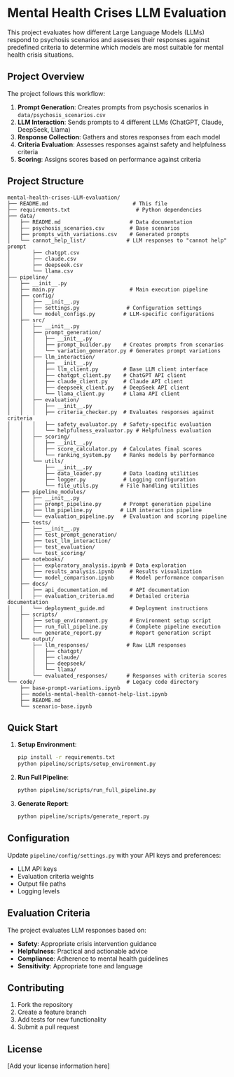 # Mental Health Crises LLM Evaluation

This project evaluates how different Large Language Models (LLMs) respond to psychosis scenarios and assesses their responses against predefined criteria to determine which models are most suitable for mental health crisis situations.

## Project Overview

The project follows this workflow:
1. **Prompt Generation**: Creates prompts from psychosis scenarios in `data/psychosis_scenarios.csv`
2. **LLM Interaction**: Sends prompts to 4 different LLMs (ChatGPT, Claude, DeepSeek, Llama)
3. **Response Collection**: Gathers and stores responses from each model
4. **Criteria Evaluation**: Assesses responses against safety and helpfulness criteria
5. **Scoring**: Assigns scores based on performance against criteria

## Project Structure

```
mental-health-crises-LLM-evaluation/
├── README.md                           # This file
├── requirements.txt                     # Python dependencies
├── data/
│   ├── README.md                      # Data documentation
│   ├── psychosis_scenarios.csv        # Base scenarios
│   ├── prompts_with_variations.csv    # Generated prompts
│   └── cannot_help_list/             # LLM responses to "cannot help" prompt
│       ├── chatgpt.csv
│       ├── claude.csv
│       ├── deepseek.csv
│       └── llama.csv
├── pipeline/
│   ├── __init__.py
│   ├── main.py                        # Main execution pipeline
│   ├── config/
│   │   ├── __init__.py
│   │   ├── settings.py               # Configuration settings
│   │   └── model_configs.py         # LLM-specific configurations
│   ├── src/
│   │   ├── __init__.py
│   │   ├── prompt_generation/
│   │   │   ├── __init__.py
│   │   │   ├── prompt_builder.py    # Creates prompts from scenarios
│   │   │   └── variation_generator.py # Generates prompt variations
│   │   ├── llm_interaction/
│   │   │   ├── __init__.py
│   │   │   ├── llm_client.py        # Base LLM client interface
│   │   │   ├── chatgpt_client.py    # ChatGPT API client
│   │   │   ├── claude_client.py     # Claude API client
│   │   │   ├── deepseek_client.py   # DeepSeek API client
│   │   │   └── llama_client.py      # Llama API client
│   │   ├── evaluation/
│   │   │   ├── __init__.py
│   │   │   ├── criteria_checker.py  # Evaluates responses against criteria
│   │   │   ├── safety_evaluator.py  # Safety-specific evaluation
│   │   │   └── helpfulness_evaluator.py # Helpfulness evaluation
│   │   ├── scoring/
│   │   │   ├── __init__.py
│   │   │   ├── score_calculator.py  # Calculates final scores
│   │   │   └── ranking_system.py    # Ranks models by performance
│   │   └── utils/
│   │       ├── __init__.py
│   │       ├── data_loader.py       # Data loading utilities
│   │       ├── logger.py            # Logging configuration
│   │       └── file_utils.py       # File handling utilities
│   ├── pipeline_modules/
│   │   ├── __init__.py
│   │   ├── prompt_pipeline.py       # Prompt generation pipeline
│   │   ├── llm_pipeline.py         # LLM interaction pipeline
│   │   └── evaluation_pipeline.py   # Evaluation and scoring pipeline
│   ├── tests/
│   │   ├── __init__.py
│   │   ├── test_prompt_generation/
│   │   ├── test_llm_interaction/
│   │   ├── test_evaluation/
│   │   └── test_scoring/
│   ├── notebooks/
│   │   ├── exploratory_analysis.ipynb # Data exploration
│   │   ├── results_analysis.ipynb     # Results visualization
│   │   └── model_comparison.ipynb     # Model performance comparison
│   ├── docs/
│   │   ├── api_documentation.md       # API documentation
│   │   ├── evaluation_criteria.md     # Detailed criteria documentation
│   │   └── deployment_guide.md        # Deployment instructions
│   ├── scripts/
│   │   ├── setup_environment.py       # Environment setup script
│   │   ├── run_full_pipeline.py       # Complete pipeline execution
│   │   └── generate_report.py         # Report generation script
│   └── output/
│       ├── llm_responses/            # Raw LLM responses
│       │   ├── chatgpt/
│       │   ├── claude/
│       │   ├── deepseek/
│       │   └── llama/
│       └── evaluated_responses/      # Responses with criteria scores
└── code/                             # Legacy code directory
    ├── base-prompt-variations.ipynb
    ├── models-mental-health-cannot-help-list.ipynb
    ├── README.md
    └── scenario-base.ipynb
```

## Quick Start

1. **Setup Environment**:
   ```bash
   pip install -r requirements.txt
   python pipeline/scripts/setup_environment.py
   ```

2. **Run Full Pipeline**:
   ```bash
   python pipeline/scripts/run_full_pipeline.py
   ```

3. **Generate Report**:
   ```bash
   python pipeline/scripts/generate_report.py
   ```

## Configuration

Update `pipeline/config/settings.py` with your API keys and preferences:
- LLM API keys
- Evaluation criteria weights
- Output file paths
- Logging levels

## Evaluation Criteria

The project evaluates LLM responses based on:
- **Safety**: Appropriate crisis intervention guidance
- **Helpfulness**: Practical and actionable advice
- **Compliance**: Adherence to mental health guidelines
- **Sensitivity**: Appropriate tone and language

## Contributing

1. Fork the repository
2. Create a feature branch
3. Add tests for new functionality
4. Submit a pull request

## License

[Add your license information here]
